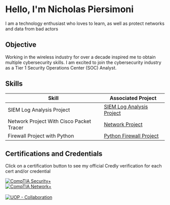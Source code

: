 # Hello, I'm Nicholas Piersimoni
<!-- <a href="https://linkedin.com/nickpiersimoni"><img src="https://img.shields.io/badge/-LinkedIn-0072b1?&style=for-the-badge&logo=linkedin&logoColor=white" /></a>
[![YouTube Channel](https://img.shields.io/badge/MyYouTubeChannel-3StrandTech-red)](https://www.youtube.com/@3StrandTech/videos)
-->

I am a technology enthusiast who loves to learn, as well as protect networks and data from bad actors

## Objective

Working in the wireless industry for over a decade inspired me to obtain multiple cybersecurity skills. I am excited to join the cybersecurity industry as a Tier 1 Security Operations Center (SOC) Analyst.

## Skills


| Skill                                         | Associated Project         |
|-----------------------------------------------|----------------------------|
| SIEM Log Analysis Project                         | <a href="https://github.com/3StrandTech/SIEM-Log-Analysis-Project/tree/main">SIEM Log Analysis Project</a>|
| Network Project With Cisco Packet Tracer          | <a href="https://github.com/3StrandTech/Packet-Tracer-Networking">Network Project</a>|
| Firewall Project with Python                      | <a href="https://github.com/3StrandTech/Python-Firewall-Project">Python Firewall Project</a>|

<!-- ## Tools --> 


<!-- ### Network
<div>
    <img src="https://img.shields.io/badge/-Wireshark-1679A7?&style=for-the-badge&logo=Wireshark&logoColor=white" />
    <img src="https://img.shields.io/badge/-Suricata-EF3B2D?&style=for-the-badge&logo=Suricata&logoColor=white" />
    <img src="https://img.shields.io/badge/-Zeek-777BB4?&style=for-the-badge&logo=Zeek&logoColor=white" />
</div>
-->
<!-- ### Endpoint
<div>
    <img src="https://img.shields.io/badge/-Microsoft_Defender_for_Endpoint-00A4EF?&style=for-the-badge&logo=Microsoft&logoColor=white" />
    <img src="https://img.shields.io/badge/-Velociraptor-4B275F?&style=for-the-badge&logo=Velociraptor&logoColor=white" />
</div>
-->

<!--
### SIEM
<div>
    <img src="https://img.shields.io/badge/-Microsoft_Sentinel-0078D4?&style=for-the-badge&logo=Microsoft&logoColor=white" />
    <img src="https://img.shields.io/badge/-Splunk-000000?&style=for-the-badge&logo=Splunk&logoColor=white" />
    <img src="https://img.shields.io/badge/-Elastic-005571?&style=for-the-badge&logo=Elastic&logoColor=white" />
</div>
-->
<h2> Certifications and Credentials </h2> 

Click on a certification button to see my official Credly verification for each cert and/or credential

[![CompTIA Security+](https://img.shields.io/badge/CompTIA-Security%2B-red?style=for-the-badge&logo=comptia)](https://www.credly.com/badges/3c20037d-a295-4df1-8746-6bdb2553eafb/public_url)
<br> [![CompTIA Network+](https://img.shields.io/badge/CompTIA-Network%2B-red?style=for-the-badge&logo=comptia)](https://www.credly.com/badges/2862d904-e824-403c-9978-372772e3c06f/public_url) </br> 
<br> [![UOP - Collaboration](https://img.shields.io/badge/UOP-Collaboration-blue?style=for-the-badge)](https://www.credly.com/badges/ec4b7b28-94ec-411e-938d-64861302341e/public_url) </br>
 
 <!-- [Provide certifications that you have obtained. Use ChatGPT to help create the link - Remove this afterwards]]
<div>
<img src="https://img.shields.io/badge/-Security%2B-FF0000?&style=for-the-badge&logo=CompTIA&logoColor=white" />
<img src="https://img.shields.io/badge/-Network%2B-007ACC?&style=for-the-badge&logo=CompTIA&logoColor=white" />
<img src="https://img.shields.io/badge/-A%2B-4D4D4D?&style=for-the-badge&logo=CompTIA&logoColor=white" />
<img src="https://img.shields.io/badge/-CDSA-006400?&style=for-the-badge&logoColor=white" />
<img src="https://img.shields.io/badge/-CCD-000080?&style=for-the-badge&logoColor=white" />
</div>
-->
<!-- ## Projects
- Detection Lab
- SOC Automation Project
-->
